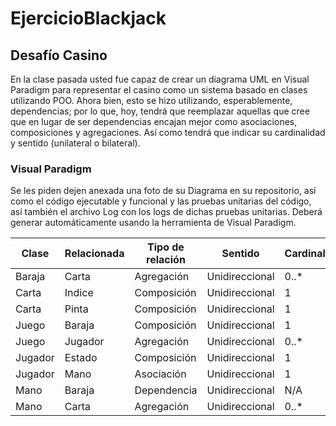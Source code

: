 # EjercicioBlackjack

## Desafío Casino
En la clase pasada usted fue capaz de crear un diagrama UML en Visual Paradigm para
representar el casino como un sistema basado en clases utilizando POO. Ahora bien, esto
se hizo utilizando, esperablemente, dependencias; por lo que, hoy, tendrá que reemplazar
aquellas que cree que en lugar de ser dependencias encajan mejor como asociaciones,
composiciones y agregaciones. Así como tendrá que indicar su cardinalidad y sentido
(unilateral o bilateral).
### Visual Paradigm
Se les piden dejen anexada una foto de su Diagrama en su repositorio, así como el código
ejecutable y funcional y las pruebas unitarias del código, así también el archivo Log con los
logs de dichas pruebas unitarias. Deberá generar automáticamente usando la herramienta
de Visual Paradigm.

| Clase      | Relacionada | Tipo de relación | Sentido        | Cardinalidad |
|------------|-------------|------------------|----------------|--------------|
| Baraja     | Carta       | Agregación       | Unidireccional | 0..*         |
| Carta      | Indice      | Composición      | Unidireccional | 1            |
| Carta      | Pinta       | Composición      | Unidireccional | 1            |
| Juego      | Baraja      | Composición      | Unidireccional | 1            |
| Juego      | Jugador     | Agregación       | Unidireccional | 0..*         |
| Jugador    | Estado      | Composición      | Unidireccional | 1            |
| Jugador    | Mano        | Asociación       | Unidireccional | 1            |
| Mano       | Baraja      | Dependencia      | Unidireccional | N/A          |
| Mano       | Carta       | Agregación       | Unidireccional | 0..*         |

